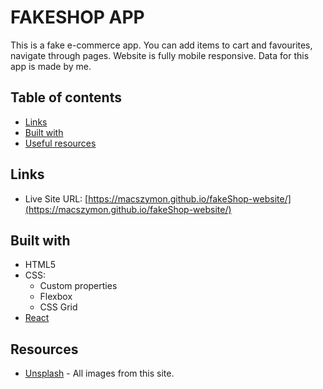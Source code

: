 # FAKESHOP APP

This is a fake e-commerce app. You can add items to cart and favourites, navigate through pages. Website is fully mobile responsive. Data for this app is made by me.

## Table of contents

- [Links](#links)
- [Built with](#built-with)
- [Useful resources](#useful-resources)

## Links

- Live Site URL: [https://macszymon.github.io/fakeShop-website/](https://macszymon.github.io/fakeShop-website/)

## Built with

- HTML5
- CSS:
  - Custom properties
  - Flexbox
  - CSS Grid
- [React](https://reactjs.org/)


## Resources

- [Unsplash](https://unsplash.com/) - All images from this site.